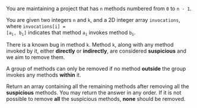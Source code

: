 You are maintaining a project that has `n` methods numbered from `0` to `n - 1`.

You are given two integers `n` and `k`, and a 2D integer array `invocations`, where <code>invocations[i] = [a<sub>i</sub>, b<sub>i</sub>]</code> indicates that method <code>a<sub>i</sub></code> invokes method <code>b<sub>i</sub></code>.

There is a known bug in method `k`. Method `k`, along with any method invoked by it, either **directly** or **indirectly**, are considered **suspicious** and we aim to remove them.

A group of methods can only be removed if no method **outside** the group invokes any methods **within** it.

Return an array containing all the remaining methods after removing all the **suspicious** methods. You may return the answer in any order. If it is not possible to remove **all** the suspicious methods, **none** should be removed.